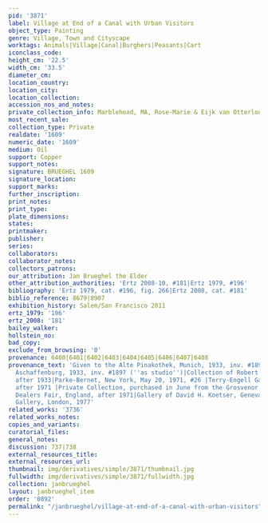 ```yaml
---
pid: '3871'
label: Village at End of a Canal with Urban Visitors
object_type: Painting
genre: Village, Town and Cityscape
worktags: Animals|Village|Canal|Burghers|Peasants|Cart
iconclass_code:
height_cm: '22.5'
width_cm: '33.5'
diameter_cm:
location_country:
location_city:
location_collection:
accession_nos_and_notes:
private_collection_info: Marblehead, MA, Rose-Marie & Eijk van Otterloo Collection
most_recent_sale:
collection_type: Private
realdate: '1609'
numeric_date: '1609'
medium: Oil
support: Copper
support_notes:
signature: BRUEGHEL 1609
signature_location:
support_marks:
further_inscription:
print_notes:
print_type:
plate_dimensions:
states:
printmaker:
publisher:
series:
collaborators:
collaborator_notes:
collectors_patrons:
our_attribution: Jan Brueghel the Elder
other_attribution_authorities: 'Ertz 2008-10, #181|Ertz 1979, #196'
bibliography: 'Ertz 1979, cat. #196, fig. 266|Ertz 2008, cat. #181'
biblio_reference: 8679|8907
exhibition_history: Salem/San Francisco 2011
ertz_1979: '196'
ertz_2008: '181'
bailey_walker:
hollstein_no:
bad_copy:
exclude_from_browsing: '0'
provenance: 6400|6401|6402|6403|6404|6405|6406|6407|6408
provenance_text: 'Given to the Alte Pinakothek, Munich, 1933, inv. #1897|Staatsgemäldesammlungen,
  Aschaffenburg, 1933, inv. #1897 (''as studio'')|Collection of Robert J. Gellert,
  after 1933|Parke-Bernet, New York, May 20, 1971, #26 |Terry-Engell Gallery, London,
  after 1971 |Private Collection, purchased in June from the Grosvenor House Antique
  Dealers Fair, England, after 1971|Gallery of David H. Koetser, Geneva; Colnaghi
  Gallery, London, 1977'
related_works: '3736'
related_works_notes:
copies_and_variants:
curatorial_files:
general_notes:
discussion: 737|738
external_resources_title:
external_resources_url:
thumbnail: img/derivatives/simple/3871/thumbnail.jpg
fullwidth: img/derivatives/simple/3871/fullwidth.jpg
collection: janbrueghel
layout: janbrueghel_item
order: '0892'
permalink: "/janbrueghel/village-at-end-of-a-canal-with-urban-visitors"
---
```

